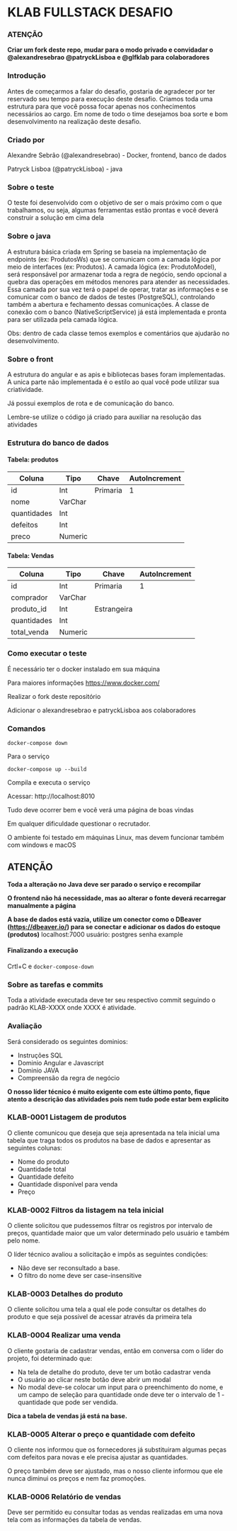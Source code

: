# KLAB FULLSTACK DESAFIO

### ATENÇÃO 
**Criar um fork deste repo, mudar para o modo privado e convidadar o @alexandresebrao @patryckLisboa e @glfklab para colaboradores**

### Introdução
Antes de começarmos a falar do desafio, gostaria de agradecer 
por ter reservado seu tempo para execução deste desafio. 
Criamos toda uma estrutura para que você possa
focar apenas nos conhecimentos necessários ao cargo.
Em nome de todo o time desejamos boa sorte e bom desenvolvimento na
realização deste desafio.

### Criado por

Alexandre Sebrão (@alexandresebrao) - Docker, frontend, banco de 
dados

Patryck Lisboa (@patryckLisboa) - java

### Sobre o teste

O teste foi desenvolvido com o objetivo de ser o mais próximo 
com o que trabalhamos, ou seja, algumas ferramentas estão 
prontas e você deverá construir a solução em cima dela

### Sobre o java

A estrutura básica criada em Spring se baseia na
implementação de endpoints (ex: ProdutosWs) que se
comunicam com a camada lógica por meio de interfaces
(ex: Produtos).
A camada lógica (ex: ProdutoModel), será responsável
por armazenar toda a regra de negócio, sendo opcional a
quebra das operações em métodos menores para atender as necessidades. Essa camada por sua vez terá o papel de operar, tratar as informações e se comunicar com o banco de dados de testes (PostgreSQL), controlando também a abertura e fechamento dessas comunicações.
A classe de conexão com o banco (NativeScriptService) já
está implementada e pronta para ser utilizada pela camada
lógica.

Obs: dentro de cada classe temos exemplos e comentários que ajudarão no desenvolvimento.

### Sobre o front

A estrutura do angular e as apis e bibliotecas bases
foram implementadas. A unica parte não implementada é o
estilo ao qual você pode utilizar sua criatividade.

Já possui exemplos de rota e de comunicação do banco.

Lembre-se utilize o código já criado para auxiliar na resolução 
das atividades

### Estrutura do banco de dados

#### Tabela: produtos

| Coluna     | Tipo    | Chave    | AutoIncrement |
|------------|---------|----------|---------------|
| id         | Int     | Primaria | 1             |
| nome       | VarChar |          |               |
| quantidades | Int |          |               |
| defeitos | Int |          |               |         
| preco | Numeric |          |               |

#### Tabela: Vendas

| Coluna      | Tipo    | Chave       | AutoIncrement |
|-------------|---------|-------------|---------------|
| id          | Int     | Primaria    | 1             |
| comprador   | VarChar |             |               |
| produto_id  | Int | Estrangeira |               |
| quantidades | Int |             |               |         
| total_venda | Numeric |             |               |

### Como executar o teste
É necessário ter o docker instalado em sua máquina

Para maiores informações https://www.docker.com/

Realizar o fork deste repositório

Adicionar o alexandresebrao e patryckLisboa aos colaboradores

### Comandos 


`docker-compose down`

Para o serviço

`docker-compose up --build`

Compila e executa o serviço

Acessar: http://localhost:8010

Tudo deve ocorrer bem e você verá uma página de boas vindas

Em qualquer dificuldade questionar o recrutador.

O ambiente foi testado em máquinas Linux, mas devem funcionar também com windows e macOS

## ATENÇÃO

**Toda a alteração no Java deve ser parado o serviço e recompilar**

**O frontend não há necessidade, mas ao alterar o
fonte deverá recarregar manualmente a página**

**A base de dados está vazia, utilize um conector como o DBeaver (https://dbeaver.io/) para se conectar e adicionar os dados do estoque (produtos)**
localhost:7000 usuário: postgres senha example


#### Finalizando a execução
Crtl+C e `docker-compose-down`

### Sobre as tarefas e commits

Toda a atividade executada deve ter seu respectivo commit
seguindo o padrão KLAB-XXXX onde XXXX é atividade.

### Avaliação

Será considerado os seguintes dominios:
- Instruções SQL
- Dominio Angular e Javascript
- Dominio JAVA
- Compreensão da regra de negócio

**O nosso líder técnico é muito exigente com este último
ponto, fique atento a descrição das atividades pois nem
tudo pode estar bem explicito**

### KLAB-0001 Listagem de produtos

O cliente comunicou que deseja que seja apresentada
na tela inicial uma tabela que traga todos os produtos na
base de dados e apresentar as seguintes colunas:

- Nome do produto
- Quantidade total
- Quantidade defeito
- Quantidade disponível para venda
- Preço


### KLAB-0002 Filtros da listagem na tela inicial

O cliente solicitou que pudessemos filtrar os registros
por intervalo de preços, quantidade maior que um valor
determinado pelo usuário e também pelo nome.

O líder técnico avaliou a solicitação e impôs as seguintes
condições:

- Não deve ser reconsultado a base.
- O filtro do nome deve ser case-insensitive

### KLAB-0003 Detalhes do produto

O cliente solicitou uma tela a qual ele pode consultar
os detalhes do produto e que seja possivel de acessar através da primeira tela

### KLAB-0004 Realizar uma venda

O cliente gostaria de cadastrar vendas, então em conversa
com o líder do projeto, foi determinado que:

- Na tela de detalhe do produto, deve ter um botão
  cadastrar venda
- O usuário ao clicar neste botão deve abrir um modal
- No modal deve-se colocar um input para o preenchimento
  do nome, e um campo de seleção para quantidade onde deve ter o intervalo de 1 - quantidade que pode ser vendida.

**Dica a tabela de vendas já está na base.**

### KLAB-0005 Alterar o preço e quantidade com defeito

O cliente nos informou que os fornecedores já substituiram
algumas peças com defeitos para novas e ele precisa
ajustar as quantidades.

O preço também deve ser ajustado, mas o nosso cliente 
informou que ele nunca diminui os preços e nem faz promoções.

### KLAB-0006 Relatório de vendas

Deve ser permitido eu consultar todas as vendas realizadas
em uma nova tela com as informações da tabela de vendas.







